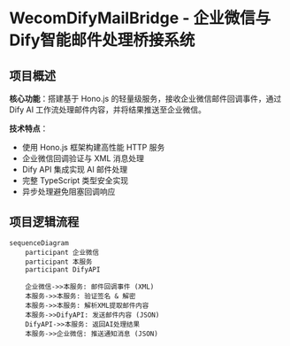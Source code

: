 # WecomDifyMailBridge - 企业微信与Dify智能邮件处理桥接系统

## 项目概述
**核心功能**：搭建基于 Hono.js 的轻量级服务，接收企业微信邮件回调事件，通过 Dify AI 工作流处理邮件内容，并将结果推送至企业微信。

**技术特点**：
- 使用 Hono.js 框架构建高性能 HTTP 服务
- 企业微信回调验证与 XML 消息处理
- Dify API 集成实现 AI 邮件处理
- 完整 TypeScript 类型安全实现
- 异步处理避免阻塞回调响应

## 项目逻辑流程
```mermaid
sequenceDiagram
    participant 企业微信
    participant 本服务
    participant DifyAPI
    
    企业微信->>本服务: 邮件回调事件 (XML)
    本服务->>本服务: 验证签名 & 解密
    本服务->>本服务: 解析XML提取邮件内容
    本服务->>DifyAPI: 发送邮件内容 (JSON)
    DifyAPI->>本服务: 返回AI处理结果
    本服务->>企业微信: 推送通知消息 (JSON)